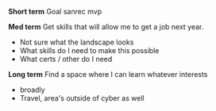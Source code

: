 
**Short term**
Goal sanrec mvp

**Med term**
Get skills that will allow me to get a job next year.
- Not sure what the landscape looks
- What skills do I need to make this possible 
- What certs / other do I need

**Long term**
Find a space where I can learn whatever interests 
- broadly 
- Travel, area's outside of cyber as well